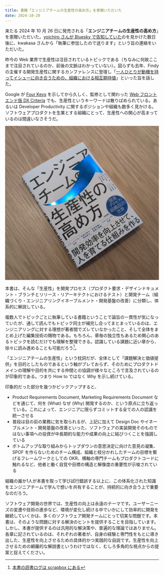 ```yaml
---
title: 書籍「エンジニアチームの生産性の高め方」を恵贈いただいた
date: 2024-10-20
---
```


来たる 2024 年 10 月 26 日に発売される「**エンジニアチームの生産性の高め方**」を恵贈いただいた。[yoichiro さんが Bluesky で告知していた](https://bsky.app/profile/eisbahn.jp/post/3l4zcbye2bd22)のを見かけた数日後に、kwakasa さんから「執筆に参加したので送ります」という旨の連絡をいただいた。

昨今の Web 業界で生産性は注目されているトピックである（ちなみに何故ここまで注目されているのか、前後の文脈はわかっていない）。図らずも去年、Findy の主催する開発生産性に関するカンファレンスに登壇し「[一人ひとりが動機を持ってイシューに向き合うための、組織における相互期待値](/posts/2023/frontend-productivity-online-conference/)」といった旨を話した。

Google が [Four Keys](https://cloud.google.com/blog/products/devops-sre/using-the-four-keys-to-measure-your-devops-performance?hl=en) を示してから久しく、監修として関わった [Web フロントエンド版 DX Criteria](https://dxcriteria.cto-a.org/frontend) でも、生産性というキーワードは散りばめられている。あるいは Developer Productivity に関するポジションや組織も数多く見かける。ソフトウェアプロダクトを生業とする組織にとって、生産性への関心が高まっているのは間違いなさそうだ。

![](./cover.webp)

本書は、そんな「生産性」を開発プロセス（プロダクト要求・デザインドキュメント・ブランチとリリース・リアーキテクトにおけるテスト）と開発チーム（組織づくり・エンジニアリングイネーブルメント・開発基盤の改善）に分類し、体系的に解説している。

複数人でトピックごとに執筆している書籍ということで論旨の一貫性が気になっていたが、通して読んでもトピック同士が補完し合ってまとまっているのは、エンジニアリングに対する理想が著者間でズレていなかったこと、そして全体をまとめ上げた編集技術の賜物である。もちろん、章毎の独立性もあるため関心のあるトピックを読むだけでも理解を整理できる。認識している課題に近い章から、徐々に読み進めることも可能だろう[^1]。

[^1]: [本書の読書ログは scrapbox にある](https://scrapbox.io/1000ch/%E3%82%A8%E3%83%B3%E3%82%B8%E3%83%8B%E3%82%A2%E3%83%81%E3%83%BC%E3%83%A0%E3%81%AE%E7%94%9F%E7%94%A3%E6%80%A7%E3%81%AE%E9%AB%98%E3%82%81%E6%96%B9)

「エンジニアチームの生産性」という枕詞だが、全体として「課題解決と価値提供」を目的としたものであるという軸がブレておらず、そのためにプロダクトドメインの理解や目的を共にする仲間との協調が様々なところで言及されているのが印象的である。つまり How to ではなく Why を示し続けている。

印象的だった部分を幾つかピックアップすると、

- Product Requirements Document, Marketing Requirements Document などを通じて、何を (What) なぜ (Why) 開発するのか、という原点に立ち返っている。これによって、エンジニアに限らずコミットする全ての人の認識を統一させる
- 普段は目の前の業務に気を取られるが、上記に加えて Design Doc やイネーブルメント・開発基盤の改善といった、ソフトウェアの実装開発そのものではない事項への投資が中長期的な能力や成果の向上に結びつくことを強調している
- ボトムアップな取り組みからトップダウンの意思決定に向けた意見の凝集、SPOF を作らないためのチーム構成、組織と枝分かれしたチームの目標を繋げるフレームワークとしての OKR、横軸の専門チームもプロダクトコードに触れるなど、他者と働く自覚や目標の構造と解像度の重要性が示唆されている

組織の誰か1人が本書を取って学び試行錯誤する以上に、この体系化された知識をエンジニアチームで学んで想いを共有することが、持続的に向き合う上で重要なのだろう。

<affiliate-link 
  src="https://m.media-amazon.com/images/I/813C9zuBFlL._SL1500_.jpg"
  href="https://www.amazon.co.jp/dp/4297145022"
  tag="1000ch-22"
  title="エンジニアチームの生産性の高め方 〜開発効率を向上させて、人を育てる仕組みを作る">
ソフトウェア開発の世界では、生産性の向上は永遠のテーマです。ユーザーニーズの変遷や技術の進歩など、環境が変化し続ける中でいかにして効率的に開発を継続していくかは、多くのソフトウェア開発チームにとって切実な問題です。本書は、そのような問題に対する解決のヒントを提供することを目指しています。
しかし、本書が提供するのは汎用的な解決策や、普遍的な理論ではありません。各章に記されているのは、それぞれの著者が、自身の経験と専門性をもとに導き出した、生産性を向上させるための具体的かつ実践的な自説です。生産性を向上させるための網羅的な解説書というわけではなく、むしろ多角的な視点からの提案と捉えてください。
</affiliate-link>
